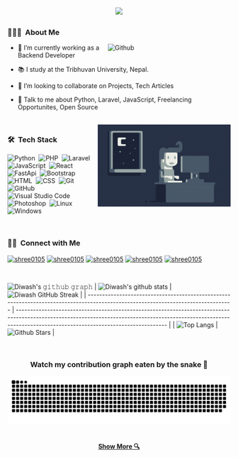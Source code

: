 <h1 align="center">
  <a href="https://git.io/typing-svg">
    <img src="https://readme-typing-svg.herokuapp.com/?lines=Hi+There!+👋;+Myself+Diwash+Bhandari!;&center=true&size=25">
  </a>
</h1>

### 👨🏻‍💻 &nbsp;About Me 

<img width="55%" align="right" alt="Github"
   src="https://raw.githubusercontent.com/onimur/.github/master/.resources/git-header.svg" />

- 🔭 I’m currently working as a Backend Developer 

- 📚 I study at the Tribhuvan University, Nepal.

- 👯 I’m looking to collaborate on Projects, Tech Articles

- 💬 Talk to me about Python, Laravel, JavaScript, Freelancing Opportunites, Open Source

<br/>

<img alt="Night Coding" src="https://raw.githubusercontent.com/AVS1508/AVS1508/master/assets/Night-Coding.gif" align="right"/>

### 🛠 &nbsp;Tech Stack

![Python](https://img.shields.io/badge/-Python-05122A?style=flat&logo=python)&nbsp;
![PHP](https://img.shields.io/badge/-PHP-05122A?style=flat&logo=PHP&logoColor=f05340)&nbsp;
![Laravel](https://img.shields.io/badge/-Laravel-05122A?style=flat&logo=laravel&logoColor=f05340)&nbsp;
![JavaScript](https://img.shields.io/badge/-JavaScript-05122A?style=flat&logo=javascript)&nbsp;
![React](https://img.shields.io/badge/-React-05122A?style=flat&logo=react)&nbsp;
![FastApi](https://img.shields.io/badge/-FastApi-05122A?style=flat&logo=FastApi)&nbsp;
![Bootstrap](https://img.shields.io/badge/-Bootstrap-05122A?style=flat&logo=bootstrap&logoColor=563D7C)
![HTML](https://img.shields.io/badge/-HTML-05122A?style=flat&logo=HTML5)&nbsp;
![CSS](https://img.shields.io/badge/-CSS-05122A?style=flat&logo=CSS3&logoColor=1572B6)&nbsp;
![Git](https://img.shields.io/badge/-Git-05122A?style=flat&logo=git)&nbsp;
![GitHub](https://img.shields.io/badge/-GitHub-05122A?style=flat&logo=github)&nbsp;
![Visual Studio Code](https://img.shields.io/badge/-Visual%20Studio%20Code-05122A?style=flat&logo=visual-studio-code&logoColor=007ACC)&nbsp;
![Photoshop](https://img.shields.io/badge/-Photoshop-05122A?style=flat&logo=adobe-photoshop)&nbsp;
![Linux](https://img.shields.io/badge/linux-0078D6?style=flat&logo=linux&logoColor=black)&nbsp;
![Windows](https://img.shields.io/badge/Windows-0078D6?style=flat&logo=windows)&nbsp;

<br/>

### 🤝🏻 &nbsp;Connect with Me 
<a href="https://www.linkedin.com/in/diwash-bhandari-3814b2157/" target="blank"><img align="center"
      src="https://img.shields.io/badge/linkedin-%231DA1F2.svg?style=for-the-badge&logo=linkedin&logoColor=white"
      alt="shree0105" height="30" /></a>
<a href="https://dribbble.com/Shree0105" target="blank"><img align="center"
      src="https://img.shields.io/badge/Dribbble-EA4C89?style=for-the-badge&logo=dribbble&logoColor=white" alt="shree0105"
      height="30" /></a>
<a href="mailto:diwasb54@gmail.com" target="blank"><img align="center"
      src="https://img.shields.io/badge/gmail-EA4335.svg?style=for-the-badge&logo=gmail&logoColor=white" alt="shree0105"
      height="30" /></a>
<a href="https://www.github.com/Diwas2055" target="blank"><img align="center"
      src="https://img.shields.io/badge/GitHub-100000?style=for-the-badge&logo=github&logoColor=white" alt="shree0105"
      height="30" /></a>
<a href="hhttp://meroweb.tk/" target="blank"><img align="center"
      src="https://img.shields.io/badge/Brave-FF1B2D?style=for-the-badge&logo=Brave&logoColor=white" alt="shree0105"
      height="30" /></a>

<br/>

![Diwash's 𝚐𝚒𝚝𝚑𝚞𝚋 𝚐𝚛𝚊𝚙𝚑](https://activity-graph.herokuapp.com/graph?username=Diwas2055&theme=react-dark&hide_border=true&area=true)
| ![Diwash's github stats](https://github-readme-stats.vercel.app/api?username=Diwas2055&show_icons=true&theme=react-dark)             | ![Diwash GitHub Streak](https://github-readme-streak-stats.herokuapp.com/?user=Diwas2055&theme=react-dark)                                                                                                           |
| --------------------------------------------------------------------------------------------------------------------------------- | ----------------------------------------------------------------------------------------------------------------------------------------------------------------------------------------------------------------- |
| ![Top Langs](https://github-readme-stats.vercel.app/api/top-langs/?username=Diwas2055&langs_count=8&theme=react-dark&layout=compact) | ![Github Stars](https://github-readme-stats.vercel.app/api?username=Diwas2055&show_icons=true&locale=en&count_private=true&hide_rank=true&custom_title=My%20GitHub%20Stats&disable_animations=true&theme=react-dark) |

<br/>
<div align="center">
<h3> Watch my contribution graph eaten by the snake 🐍</h3>  
<img  src="https://github.com/Diwas2055/Diwas2055/blob/output/github-contribution-grid-snake.svg">  
</div>
<br/>
<h4 align="center">
  <a href="https://github.com/Diwas2055?tab=repositories" title="Show Repositories">Show More 🔍</a>
</h4>
